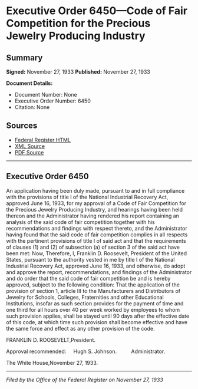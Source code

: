 # Executive Order 6450—Code of Fair Competition for the Precious Jewelry Producing Industry

## Summary

**Signed:** November 27, 1933
**Published:** November 27, 1933

**Document Details:**
- Document Number: None
- Executive Order Number: 6450
- Citation: None

## Sources
- [Federal Register HTML](https://www.presidency.ucsb.edu/documents/executive-order-6450-code-fair-competition-for-the-precious-jewelry-producing-industry)
- [XML Source](None)
- [PDF Source](None)

---

## Executive Order 6450

An application having been duly made, pursuant to and in full compliance with the provisions of title I of the National Industrial Recovery Act, approved June 16, 1933, for my approval of a Code of Fair Competition for the Precious Jewelry Producing Industry, and hearings having been held thereon and the Administrator having rendered his report containing an analysis of the said code of fair competition together with his recommendations and findings with respect thereto, and the Administrator having found that the said code of fair competition complies in all respects with the pertinent provisions of title I of said act and that the requirements of clauses (1) and (2) of subsection (a) of section 3 of the said act have been met:
Now, Therefore, I, Franklin D. Roosevelt, President of the United States, pursuant to the authority vested in me by title I of the National Industrial Recovery Act, approved June 16, 1933, and otherwise, do adopt and approve the report, recommendations, and findings of the Administrator and do order that the said code of fair competition be and is hereby approved, subject to the following condition:
That the application of the provision of section 1, article III to the Manufacturers and Distributors of Jewelry for Schools, Colleges, Fraternities and other Educational Institutions, insofar as such section provides for the payment of time and one third for all hours over 40 per week worked by employees to whom such provision applies, shall be stayed until 90 days after the effective date of this code, at which time such provision shall become effective and have the same force and effect as any other provision of the code.

FRANKLIN D. ROOSEVELT,President.

Approval recommended:     Hugh S. Johnson.          Administrator.

The White House,November 27, 1933.

---

*Filed by the Office of the Federal Register on November 27, 1933*
